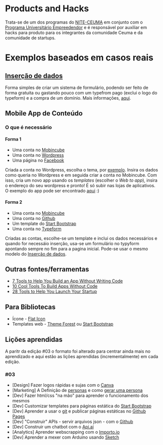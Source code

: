 # Products and Hacks

Trata-se de um dos programas do [NITE-CEUMA](http://nite.ceuma.br) em conjunto com o [Programa Universitário Empreedendor](http://nite.ceuma.br/wiki/doku.php?id=pue) e é responsável por auxiliar em hacks para produto para os integrantes da comunidade Ceuma e da comunidade de startups.

# Exemplos baseados em casos reais

## [Inserção de dados](https://github.com/nite-ceuma/products-and-hacks/tree/gh-pages/forms-and-frontends)

Forma simples de criar um sistema de formulário, podendo ser feito de forma gratuita ou gastando pouco com um typefrom pago (exclui o logo do typeform) e a compra de um domínio. Mais informações, [aqui](https://github.com/nite-ceuma/products-and-hacks/tree/gh-pages/forms-and-frontends).

## Mobile App de Conteúdo

### O que é necessário
#### Forma 1
* Uma conta no [Mobincube](http://mobincube.mobi/)
* Uma conta no [Wordpress](https://wordpress.com/create/)
* Uma página no [Facebook](https://fb.com)

Criada a conta no Wordpress, escolha o tema, por [exemplo](https://niteceuma.wordpress.com/). Insira os dados como queria no Wordpress e em seguida criar a conta no Mobincube. Com isso, cria um novo app usando os _templates_ (escolher o _Web to app_), insira o endereço do seu wordpress e pronto! É  só subir nas lojas de aplicativos. O exemplo do app pode ser encontrado [aqui](http://mobincube.mobi/3GQ49E) :)

#### Forma 2
* Uma conta no [Mobincube](http://mobincube.mobi/)
* Uma conta no [Github](https://github.com)
* Um template do [Start Bootstrap](https://startbootstrap.com/)
* Uma conta no [Typeform](https://typeform.com)

Criadas as contas, escolhe-se um template e inclui os dados necessários e quando for necessáio inserção, usa-se um formulário no typyform apontando sempre no fim para a pagina inicial. Pode-se usar o mesmo modelo do [Inserção de dados](https://github.com/nite-ceuma/products-and-hacks/tree/gh-pages/forms-and-frontends).

## Outras fontes/ferramentas
* [7 Tools to Help You Build an App Without Writing Code](https://medium.com/product-hunt/7-tools-to-help-you-build-an-app-without-writing-code-cb4eb8cfe394#.kdyo4gddo)
* [10 Cool Tools To Build Apps Without Code](http://www.informationweek.com/devops/programming-languages/10-cool-tools-to-build-apps-without-code/d/d-id/1325876)
* [28 Tools to Help You Launch Your Startup](https://medium.com/product-hunt/28-tools-to-help-you-launch-your-startup-on-a-small-budget-7d5383997bbd#.jq251eq9x)

## Para Bibliotecas
* Ícone - [Flat Icon](http://www.flaticon.com/)
* Templates web - [Theme Forest](https://themeforest.net/) ou [Start Bootstrap](https://startbootstrap.com/)

## Lições aprendidas
A paritr da edição #03 o formato foi alterado para centrar ainda mais no aprendizado e aqui estão as lições aprendidas (incrementalmente) em cada edição.

### #03
* \[Design\] Fazer logos rápidas e sujas com o [Canva](https://www.canva.com/)
* \[Marketing\] A Definição de [personas](http://resultadosdigitais.com.br/blog/persona-o-que-e/) e como [gerar uma persona](http://geradordepersonas.com.br/)
* \[Dev\] Fazer html/css "na mão" para aprender o funcionamento dos mesmos
* \[Dev\] Customizar templates para páginas estática do [Start Bootstrap](https://startbootstrap.com/)
* \[Dev\] Aprender a usar o [git](https://git-scm.com/) e publicar páginas estáticas no [Github Pages](https://pages.github.com/)
* \[Dev\] "Construir" APIs - servir arquivos json - com o [Github](https://github.com)
* \[Dev\] Construir um chatbot com o [Api.ai](https://api.ai/)
* \[Analytics\] Aprender webscrapping com o [Importo.io](https://www.import.io/)
* \[Dev\] Aprender a mexer com Arduino usando [Sketch](https://www.arduino.cc/en/tutorial/sketch)
